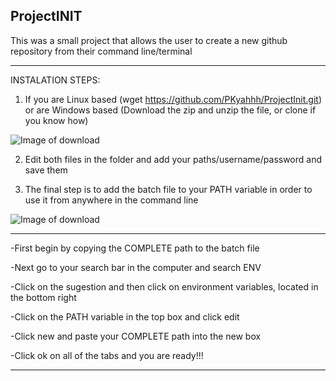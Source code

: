 ProjectINIT
----------------------------------------------------
This was a small project that allows the user to create a new github repository from their command line/terminal



----------------------------------------------------
INSTALATION STEPS:
1. If you are Linux based (wget https://github.com/PKyahhh/ProjectInit.git) or are Windows based (Download the zip and unzip the file, or clone if you know how)

  ![Image of download](https://lh3.googleusercontent.com/-sVs5xthbeLY/X4HIZQ6HNfI/AAAAAAAAQ1E/7jrltkbRoYQnSJehsjNcALPjVrUIotApQCK8BGAsYHg/s0/Capture.PNG)

2. Edit both files in the folder and add your paths/username/password and save them

3. The final step is to add the batch file to your PATH variable in order to use it from anywhere in the command line 

![Image of download](https://lh3.googleusercontent.com/-ENXsWaOFC28/X4HMOWONF9I/AAAAAAAAQ2M/l7EUAAgcBygUB2DAjn-2C_e9xR57h1UBACK8BGAsYHg/s0/Capture3.PNG)
***
  -First begin by copying the COMPLETE path to the batch file

  -Next go to your search bar in the computer and search ENV

  -Click on the sugestion and then click on environment variables, located in the bottom right

  -Click on the PATH variable in the top box and click edit

  -Click new and paste your COMPLETE path into the new box

  -Click ok on all of the tabs and you are ready!!!
***  
  
  
  



